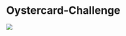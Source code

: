 # Oystercard-Challenge

![](https://images.unsplash.com/photo-1503255825254-1b8c8b554b76?ixlib=rb-1.2.1&ixid=eyJhcHBfaWQiOjEyMDd9&auto=format&fit=crop&w=3289&q=80)
